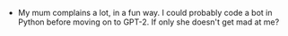 - My mum complains a lot, in a fun way. I could probably code a bot in Python before moving on to GPT-2. If only she doesn't get mad at me?
